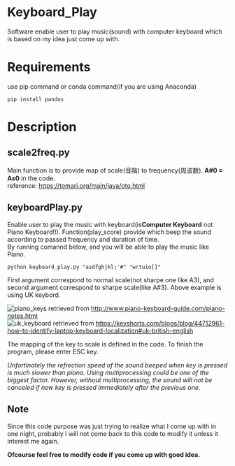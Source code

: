 # Keyboard_Play
Software enable user to play music(sound) with computer keyboard which is based on my idea just come up with.

# Requirements
use pip command or conda command(if you are using Anaconda)
```
pip install pandas
```

# Description
## scale2freq.py
Main function is to provide map of scale(音階) to frequency(周波数). **A#0 = As0** in the code.  
reference: https://tomari.org/main/java/oto.html  

## keyboardPlay.py
Enable user to play the music with keyboard(is**Computer Keyboard** not Piano Keyboard!!). Function(play_score) provide which beep the sound according to passed frequency and duration of time.    
By running comannd below, and you will be able to play the music like Piano.
```
python keyboard_play.py "asdfghjkl;'#" "wrtuio[]"
```
First argument correspond to normal scale(not sharpe one like A3), and second argument correspond to sharpe scale(like A#3). 
Above example is using UK keybord.

![piano_keys](https://user-images.githubusercontent.com/44910734/128111831-d44a3869-959d-4d6b-8d45-31987bc01e86.jpg)
retrieved from http://www.piano-keyboard-guide.com/piano-notes.html  
![uk_keyboard](https://user-images.githubusercontent.com/44910734/128111926-76fab6ea-eeec-4e5f-b589-b256b067d5fc.png)
retrieved from https://keyshorts.com/blogs/blog/44712961-how-to-identify-laptop-keyboard-localization#uk-british-english

The mapping of the key to scale is defined in the code.
To finish the program, please enter ESC key.  

*Unfortinately the refrection speed of the sound beeped when key is pressed is much slower than piano. Using multiprocessing could be one of the biggest factor. However, without multiprocessing, the sound will not be canceled if new key is pressed immediately after the previous one.*  

## Note
Since this code purpose was just trying to realize what I come up with in one night, probably I will not come back to this code to modify it unless it interest me again.

**Ofcourse feel free to modify code if you come up with good idea.**
